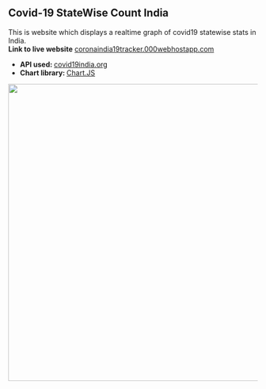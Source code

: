 <p>
<h2>
Covid-19 StateWise Count India
</h2>
</p>
<p>
This is website which displays a realtime graph of covid19 statewise stats in India.<br>
  <b>Link to live website</b> <a href = "https://coronaindia19tracker.000webhostapp.com/">coronaindia19tracker.000webhostapp.com</a>
<ul>
<li><b>API used: </b><a href = "https://covid19india.org">covid19india.org</a></li>
<li><b>Chart library: </b><a href = "https://www.chartjs.org/">Chart.JS</a></li>
</ul>
</p>
<p>
  <image src="https://raw.githubusercontent.com/lostmartian/Covid-19-Tracker/master/feel.png" height=600 width=1500>
    </p>
